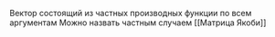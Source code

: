 Вектор состоящий из частных производных функции по всем аргументам
Можно назвать частным случаем [[Матрица Якоби]]